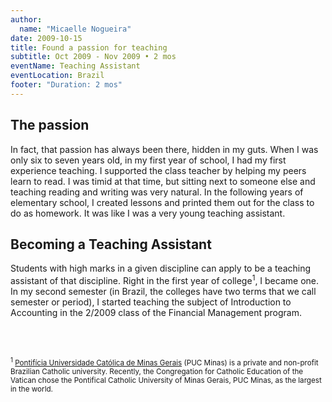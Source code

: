 ```yaml
---
author:
  name: "Micaelle Nogueira"
date: 2009-10-15
title: Found a passion for teaching
subtitle: Oct 2009 - Nov 2009 • 2 mos
eventName: Teaching Assistant 
eventLocation: Brazil
footer: "Duration: 2 mos"
---
```


## The passion

In fact, that passion has always been there, hidden in my guts. When I was only six to seven years old, in my first year of school, I had my first experience teaching. I supported the class teacher by helping my peers learn to read. I was timid at that time, but sitting next to someone else and teaching reading and writing was very natural. In the following years of elementary school, I created lessons and printed them out for the class to do as homework. It was like I was a very young teaching assistant.

## Becoming a Teaching Assistant

Students with high marks in a given discipline can apply to be a teaching assistant of that discipline. Right in the first year of college<sup>1</sup>, I became one. In my second semester (in Brazil, the colleges have two terms that we call semester or period), I started teaching the subject of Introduction to Accounting in the 2/2009 class of the Financial Management program.

<br/>
<br/>

<small><sup>1</sup> [Pontifícia Universidade Católica de Minas Gerais](https://www.pucminas.br/destaques/Paginas/default.aspx) (PUC Minas) is a private and non-profit Brazilian Catholic university. Recently, the Congregation for Catholic Education of the Vatican chose the Pontifical Catholic University of Minas Gerais, PUC Minas, as the largest in the world.</small>